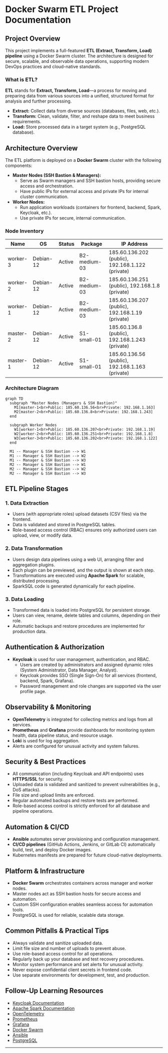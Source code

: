 # Docker Swarm ETL Project Documentation

## Project Overview

This project implements a full-featured **ETL (Extract, Transform, Load) pipeline** using a Docker Swarm cluster. The architecture is designed for secure, scalable, and observable data operations, supporting modern DevOps practices and cloud-native standards.

### What is ETL?

**ETL** stands for **Extract, Transform, Load**—a process for moving and preparing data from various sources into a unified, structured format for analysis and further processing.

- **Extract:** Collect data from diverse sources (databases, files, web, etc.).
- **Transform:** Clean, validate, filter, and reshape data to meet business requirements.
- **Load:** Store processed data in a target system (e.g., PostgreSQL database).

## Architecture Overview

The ETL platform is deployed on a **Docker Swarm** cluster with the following components:

- **Master Nodes (SSH Bastion & Managers):**  
  - Serve as Swarm managers and SSH bastion hosts, providing secure access and orchestration.
  - Have public IPs for external access and private IPs for internal cluster communication.
- **Worker Nodes:**  
  - Run application workloads (containers for frontend, backend, Spark, Keycloak, etc.).
  - Use private IPs for secure, internal communication.

### Node Inventory

| Name      | OS         | Status | Package        | IP Address           |
|-----------|------------|--------|----------------|----------------------|
| worker-3  | Debian-12  | Active | B2-medium-03   | 185.60.136.202 (public), 192.168.1.122 (private)    |
| worker-2  | Debian-12  | Active | B2-medium-03   | 185.60.136.251 (public), 192.168.1.8 (private)       |
| worker-1  | Debian-12  | Active | B2-medium-03   | 185.60.136.207 (public), 192.168.1.19 (private)       |
| master-2  | Debian-12  | Active | S1-small-01    | 185.60.136.8 (public), 192.168.1.243 (private) |
| master-1  | Debian-12  | Active | S1-small-01    | 185.60.136.56 (public), 192.168.1.163 (private)  |

### Architecture Diagram

```mermaid
graph TD
  subgraph "Master Nodes (Managers & SSH Bastion)"
    M1[master-1<br>Public: 185.60.136.56<br>Private: 192.168.1.163]
    M2[master-2<br>Public: 185.60.136.8<br>Private: 192.168.1.243]
  end

  subgraph Worker Nodes
    W1[worker-1<br>Public: 185.60.136.207<br>Private: 192.168.1.19]
    W2[worker-2<br>Public: 185.60.136.251<br>Private: 192.168.1.8]
    W3[worker-3<br>Public: 185.60.136.202<br>Private: 192.168.1.122]
  end

  M1 -- Manager & SSH Bastion --> W1
  M1 -- Manager & SSH Bastion --> W2
  M1 -- Manager & SSH Bastion --> W3
  M2 -- Manager & SSH Bastion --> W1
  M2 -- Manager & SSH Bastion --> W2
  M2 -- Manager & SSH Bastion --> W3
```

## ETL Pipeline Stages

### 1. Data Extraction

- Users (with appropriate roles) upload datasets (CSV files) via the frontend.
- Data is validated and stored in PostgreSQL tables.
- Role-based access control (RBAC) ensures only authorized users can upload, view, or modify data.

### 2. Data Transformation

- Users design data pipelines using a web UI, arranging filter and aggregation plugins.
- Each plugin can be previewed, and the output is shown at each step.
- Transformations are executed using **Apache Spark** for scalable, distributed processing.
- SparkSQL code is generated dynamically for each pipeline.

### 3. Data Loading

- Transformed data is loaded into PostgreSQL for persistent storage.
- Users can view, rename, delete tables and columns, depending on their role.
- Automatic backups and restore procedures are implemented for production data.

## Authentication & Authorization

- **Keycloak** is used for user management, authentication, and RBAC.
  - Users are created by administrators and assigned dynamic roles (System Administrator, Data Manager, Analyst).
  - Keycloak provides SSO (Single Sign-On) for all services (frontend, backend, Spark, Grafana).
  - Password management and role changes are supported via the user profile page.

## Observability & Monitoring

- **OpenTelemetry** is integrated for collecting metrics and logs from all services.
- **Prometheus** and **Grafana** provide dashboards for monitoring system health, data pipeline status, and resource usage.
- **Loki** is used for log aggregation.
- Alerts are configured for unusual activity and system failures.

## Security & Best Practices

- All communication (including Keycloak and API endpoints) uses **HTTPS/SSL** for security.
- Uploaded data is validated and sanitized to prevent vulnerabilities (e.g., DoS attacks).
- File size and upload limits are enforced.
- Regular automated backups and restore tests are performed.
- Role-based access control is strictly enforced for all database and pipeline operations.

## Automation & CI/CD

- **Ansible** automates server provisioning and configuration management.
- **CI/CD pipelines** (GitHub Actions, Jenkins, or GitLab CI) automatically build, test, and deploy Docker images.
- Kubernetes manifests are prepared for future cloud-native deployments.

## Platform & Infrastructure

- **Docker Swarm** orchestrates containers across manager and worker nodes.
- Master nodes act as SSH bastion hosts for secure access and automation.
- Custom SSH configuration enables seamless access for automation tools.
- PostgreSQL is used for reliable, scalable data storage.

## Common Pitfalls & Practical Tips

- Always validate and sanitize uploaded data.
- Limit file size and number of uploads to prevent abuse.
- Use role-based access control for all operations.
- Regularly back up your database and test recovery procedures.
- Monitor system performance and set alerts for unusual activity.
- Never expose confidential client secrets in frontend code.
- Use separate environments for development, test, and production.

## Follow-Up Learning Resources

- [Keycloak Documentation](https://www.keycloak.org/documentation)
- [Apache Spark Documentation](https://spark.apache.org/docs/latest/)
- [OpenTelemetry](https://opentelemetry.io/docs/)
- [Prometheus](https://prometheus.io/docs/introduction/overview/)
- [Grafana](https://grafana.com/docs/)
- [Docker Swarm](https://docs.docker.com/engine/swarm/)
- [Ansible](https://docs.ansible.com/)
- [PostgreSQL](https://www.postgresql.org/docs/)

---
